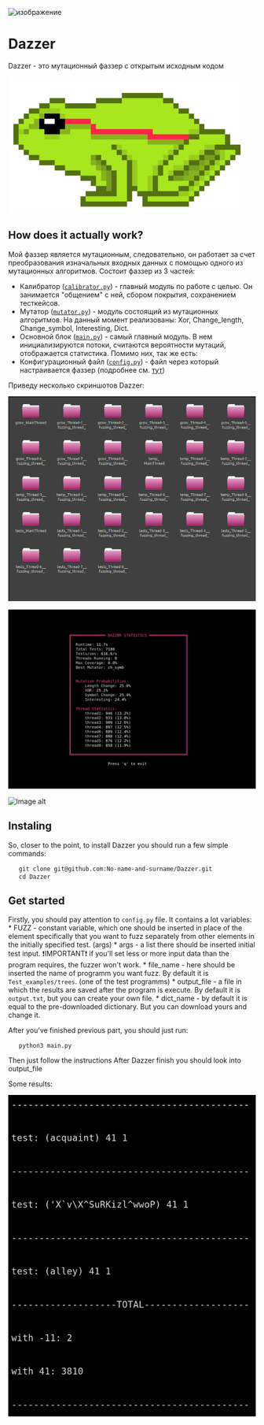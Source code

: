 ![изображение](https://github.com/user-attachments/assets/54e341dd-d086-403a-9754-c37679ccaabd)
# <a id="title0">Dazzer</a>

Dazzer - это мутационный фаззер с открытым исходным кодом

![Image alt](https://github.com/No-name-and-surname/imagere/raw/main/pix.png)

## <a id="title1">How does it actually work?</a>

Мой фаззер является мутационным, следовательно, он работает за счет преобразования изначальных входных данных с помощью одного из мутационных алгоритмов. 
Состоит фаззер из 3 частей:
   * Калибратор ([`calibrator.py`](calibrator.py)) - главный модуль по работе с целью. Он занимается "общением" с ней, сбором покрытия, сохранением тесткейсов.
   * Мутатор ([`mutator.py`](mutator.py)) - модуль состоящий из мутационных алгоритмов. На данный момент реализованы: Xor, Change_length, Change_symbol, Interesting, Dict.
   * Основной блок ([`main.py`](main.py)) - самый главный модуль. В нем инициализируются потоки, считаются вероятности мутаций, отображается статистика.
Помимо них, так же есть:
   * Конфигурационный файл ([`config.py`](config.py)) - файл через который настраивается фаззер (подробнее см. [тут](#title3))

Приведу несколько скриншотов Dazzer:

![Image alt](https://github.com/No-name-and-surname/imagere/blob/main/Screenshot%20from%202025-03-16%2016-22-34.png)

![Image alt](https://github.com/No-name-and-surname/imagere/blob/main/Screenshot%20from%202025-03-16%2016-20-54.png)

![Image alt](https://github.com/user-attachments/assets/474f6198-a4aa-47c4-b1bd-958028c1247d)

## <a id="title2">Instaling</a>

So, closer to the point, to install Dazzer you should run a few simple commands:

```
   git clone git@github.com:No-name-and-surname/Dazzer.git
   cd Dazzer
```

## <a id="title3">Get started</a>

Firstly, you should pay attention to  `config.py`  file.
It contains a lot variables: 
    * FUZZ - constant variable, which one should be inserted in place of the element specifically that you want to fuzz separately from other elements in the initially specified test. (args) 
    * args - a list there should be inserted initial test input. ❗IMPORTANT❗ if you'll set less or more input data than the program requires, the fuzzer won't work.
    * file_name - here should be inserted the name of programm you want fuzz. By default it is  `Test_examples/trees`. (one of the test programms)
    * output_file - a file in which the results are saved after the program is execute. By default it is  `output.txt`, but you can create your own file.
    * dict_name - by default it is equal to the pre-downloaded dictionary. But you can download yours and change it.
   
After you've finished previous part, you should just run:

```
   python3 main.py
```
Then just follow the instructions
After Dazzer finish you should look into output_file

Some results:

![Image alt](https://github.com/No-name-and-surname/imagere/raw/main/Screenshot%20from%202024-07-30%2014-53-03.png)

## 
                              
